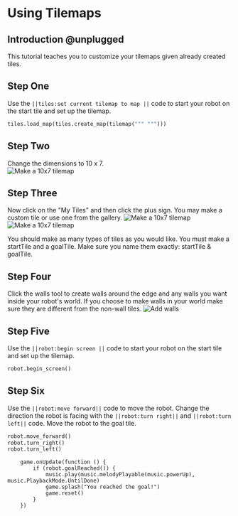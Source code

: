 # Using Tilemaps

## Introduction @unplugged

This tutorial teaches you to customize your tilemaps given already created tiles.

## Step One

Use the ``||tiles:set current tilemap to map ||`` code to start your robot on the start tile and set up the tilemap.

```python
tiles.load_map(tiles.create_map(tilemap(""" """)))
```

## Step Two

Change the dimensions to 10 x 7.  
![Make a 10x7 tilemap](https://raw.githubusercontent.com/MrDGuy/pxt-skillmap-robot-test-2/main/docs/static/tilemap-customize-tile-1.gif "10x7 Tilemap" )

## Step Three

Now click on the "My Tiles" and then click the plus sign.  You may make a custom tile or use one from the gallery. 
![Make a 10x7 tilemap](https://raw.githubusercontent.com/MrDGuy/pxt-skillmap-robot-test-2/main/docs/static/tilemap-customize-tile-2.gif  "10x7 Tilemap" )
![Make a 10x7 tilemap](https://raw.githubusercontent.com/MrDGuy/pxt-skillmap-robot-test-2/main/docs/static/tilemap-customize-tile-3.gif  "10x7 Tilemap" )

You should make as many types of tiles as you would like.  You must make a startTile and a goalTile. Make sure you name them exactly: startTile & goalTile.

## Step Four

Click the walls tool to create walls around the edge and any walls you want inside your robot's world.  If you choose to make walls in your world make sure they are different from the non-wall tiles.
![Add walls](https://raw.githubusercontent.com/MrDGuy/pxt-skillmap-robot-test-2/main/docs/static/tilemap-customize-3.gif "Add walls" )

## Step Five

Use the ``||robot:begin screen ||`` code to start your robot on the start tile and set up the tilemap.

```python
robot.begin_screen()
```

## Step Six

Use the ``||robot:move forward||`` code to move the robot. Change the direction the robot is facing with the ``||robot:turn right||`` and ``||robot:turn left||`` code.  Move the robot to the goal tile.

```python
robot.move_forward()
robot.turn_right()
robot.turn_left()
```


```customts
    game.onUpdate(function () {
        if (robot.goalReached()) {
            music.play(music.melodyPlayable(music.powerUp), music.PlaybackMode.UntilDone)
            game.splash("You reached the goal!")
            game.reset()
        }
    })
```

